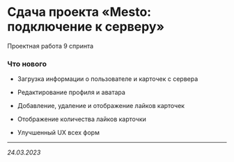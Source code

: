 # Сдача проекта «Mesto: подключение к серверу»

Проектная работа 9 спринта

### Что нового

* Загрузка информации о пользователе и карточек с сервера

* Редактирование профиля и аватара

* Добавление, удаление и отображение лайков карточек

* Отображение количества лайков карточки

* Улучшенный UX всех форм



<!-- [GitHub Pages](https://i-t.github.io/mesto/) -->

-----


_24.03.2023_